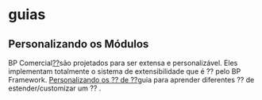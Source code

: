 # guias
## Personalizando os Módulos
BP Comercial[⁇](https://docs.abp.io/en/commercial/7.2/modules/index "")são projetados para ser extensa e personalizável. Eles implementam totalmente o sistema de extensibilidade que é ⁇  pelo BP Framework. [Personalizando os ⁇  de ⁇](https://docs.abp.io/en/abp/latest/Customizing-Application-Modules-Guide "")guia para aprender diferentes ⁇  de estender/customizar um ⁇ .

